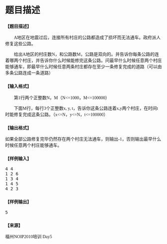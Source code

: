 # 题目描述


<h3>
<span style="font-family:&#39;Microsoft YaHei&#39;;font-size:14px;">【题目描述】</span> 
</h3>
<p style="text-indent:21.0000pt;">
<span style="font-family:&#39;Microsoft YaHei&#39;;font-size:14px;">A地区在地震过后，连接所有村庄的公路都造成了损坏而无法通车。政府派人修复这些公路。</span> 
</p>
<p style="text-indent:21.0000pt;">
<span style="font-family:&#39;Microsoft YaHei&#39;;font-size:14px;">给出A地区的村庄数N，和公路数M，公路是双向的。并告诉你每条公路的连着哪两个村庄，并告诉你什么时候能修完这条公路。问最早什么时候任意两个村庄能够通车，即最早什么时候任意两条村庄都存在至少一条修复完成的道路（可以由多条公路连成一条道路）</span> 
</p>
<h3>
<span style="font-family:&#39;Microsoft YaHei&#39;;font-size:14px;">【输入格式】</span> 
</h3>
<p style="text-indent:21.0000pt;">
<span style="font-family:&#39;Microsoft YaHei&#39;;font-size:14px;">第1行两个正整数N，M（N&lt;=1000，M&lt;=100000）</span> 
</p>
<p style="text-indent:21.0000pt;">
<span style="font-family:&#39;Microsoft YaHei&#39;;font-size:14px;">下面M行，每行3个正整数x, y, t，告诉你这条公路连着x,y两个村庄，在时间t时能修复完成这条公路。（x&lt;=N，y&lt;=N，t&lt;=100000）</span> 
</p>
<h3>
<span style="font-family:&#39;Microsoft YaHei&#39;;font-size:14px;">【输出格式】</span> 
</h3>
<p>
<span style="font-family:&#39;Microsoft YaHei&#39;;font-size:14px;">如果全部公路修复完毕仍然存在两个村庄无法通车，则输出-1，否则输出最早什么时候任意两个村庄能够通车。</span> 
</p>
<h3>
<span style="font-family:&#39;Microsoft YaHei&#39;;font-size:14px;">【样例输入】</span> 
</h3>
<pre>4 4
1 2 6
1 3 4
1 4 5
4 2 3</pre>
<h3>
<span style="font-family:&#39;Microsoft YaHei&#39;;font-size:14px;">【样例输出】</span> 
</h3>
<pre>5</pre>
<h3>
<span style="font-family:&#39;Microsoft YaHei&#39;;font-size:14px;">【来源】</span> 
</h3>
<p>
<span style="font-family:&#39;Microsoft YaHei&#39;;font-size:14px;">福州NOIP2010培训 Day5</span> 
</p>
